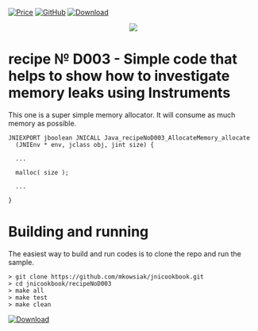 [![Price](https://img.shields.io/badge/price-FREE-0098f7.svg)](https://github.com/mkowsiak/jnicookbook/blob/master/LICENSE.md)
[![GitHub](https://img.shields.io/badge/license-GPLv3-green.svg)](https://github.com/mkowsiak/jnicookbook/blob/master/LICENSE.md)
[![Download](https://img.shields.io/badge/download-click%20here-red.svg)](https://github.com/mkowsiak/jnicookbook/archive/master.zip)
<p align="center">
  <a href="http://jnicookbook.owsiak.org/"><img src="https://raw.githubusercontent.com/mkowsiak/jnicookbook/master/image/JNICookbook.png"></a>
</p>

# recipe № D003 - Simple code that helps to show how to investigate memory leaks using Instruments

This one is a super simple memory allocator. It will consume as much memory as possible.

```
JNIEXPORT jboolean JNICALL Java_recipeNoD003_AllocateMemory_allocate
  (JNIEnv * env, jclass obj, jint size) {

  ...

  malloc( size );

  ...

}
```

# Building and running

The easiest way to build and run codes is to clone the repo and run the sample.

    > git clone https://github.com/mkowsiak/jnicookbook.git
    > cd jnicookbook/recipeNoD003
    > make all
    > make test
    > make clean
    
[![Download](https://img.shields.io/badge/download-click%20here-red.svg)](https://github.com/mkowsiak/jnicookbook/archive/master.zip)
